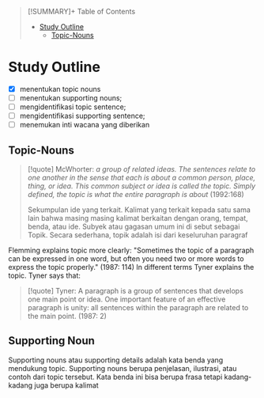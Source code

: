 >[!SUMMARY]+ Table of Contents
>- [Study Outline](Sesi%204%20Reading%20for%20the%20Gist.md#Study%20Outline)
>    - [Topic-Nouns](Sesi%204%20Reading%20for%20the%20Gist.md#Topic-Nouns)


# Study Outline
- [x] menentukan topic nouns
- [ ] menentukan supporting nouns;
- [ ] mengidentifikasi topic sentence;
- [ ] mengidentifikasi supporting sentence;
- [ ] menemukan inti wacana yang diberikan

## Topic-Nouns

> [!quote] McWhorter:
> *a group of related ideas. The sentences relate to one another in the sense that each is about a common person, place, thing, or idea. This common subject or idea is called the topic. Simply defined, the topic is what the entire paragraph is about* (1992:168)
> 
> Sekumpulan ide yang terkait.  Kalimat yang terkait kepada satu sama lain bahwa masing masing kalimat berkaitan dengan orang, tempat, benda, atau ide. Subyek atau gagasan umum ini di sebut sebagai Topik. Secara sederhana, topik adalah isi dari keseluruhan paragraf

Flemming explains topic more clearly: "Sometimes the topic of a paragraph can be expressed in one word, but often you need two or more words to express the topic properly." (1987: 114) In different terms Tyner explains the topic. Tyner says that:

> [!quote] Tyner:
> A paragraph is a group of sentences that develops one main point or idea. One important feature of an effective paragraph is unity: all sentences within the paragraph are related to the main point. (1987: 2)


## Supporting Noun
Supporting nouns atau supporting details adalah kata benda yang mendukung topic. Supporting nouns berupa penjelasan, ilustrasi, atau contoh dari topic tersebut. Kata benda ini bisa berupa frasa tetapi kadang-kadang juga berupa kalimat